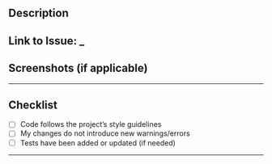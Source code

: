 ## Description
Link to Issue: _
---

## Screenshots (if applicable)
<!-- Add screenshots or gifs to help reviewers understand the changes. -->

---

## Checklist
<!-- Make sure the PR is ready for review. -->

- [ ] Code follows the project’s style guidelines  
- [ ] My changes do not introduce new warnings/errors  
- [ ] Tests have been added or updated (if needed)  

---
